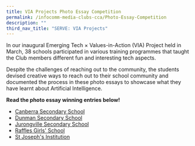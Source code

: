 ```yaml
---
title: VIA Projects Photo Essay Competition
permalink: /infocomm-media-clubs-cca/Photo-Essay-Competition
description: ""
third_nav_title: "SERVE: VIA Projects"
---
```

In our inaugural Emerging Tech × Values-in-Action (VIA) Project held in March, 38 schools participated in various training programmes that taught the Club members different fun and interesting tech aspects. 

Despite the challenges of reaching out to the community, the students devised creative ways to reach out to their school community and documented the process in these photo essays to showcase what they have learnt about Artificial Intelligence. 

**Read the photo essay winning entries below!**

* [Canberra Secondary School](/Photo-Essay-Canberra-Sec)
* [Dunman Secondary School](/Photo-Essay-Dunman-Sec)
* [Jurongville Secondary School](/Photo-Essay-Jurongville-Sec)
* [Raffles Girls' School](/Photo-Essay-Raffles-Girls-Sch)
* [St Joseph's Institution](/Photo-Essay-SJI)
